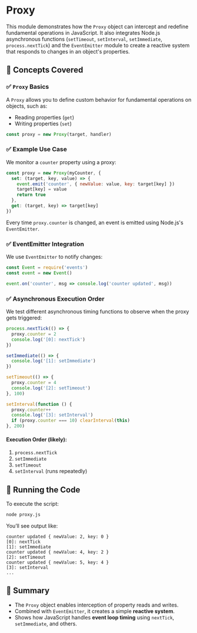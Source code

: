 
# Proxy

This module demonstrates how the `Proxy` object can intercept and redefine fundamental operations in JavaScript. It also integrates Node.js asynchronous functions (`setTimeout`, `setInterval`, `setImmediate`, `process.nextTick`) and the `EventEmitter` module to create a reactive system that responds to changes in an object's properties.

## 📘 Concepts Covered

### ✅ `Proxy` Basics

A `Proxy` allows you to define custom behavior for fundamental operations on objects, such as:

- Reading properties (`get`)
- Writing properties (`set`)

```js
const proxy = new Proxy(target, handler)
```

### ✅ Example Use Case

We monitor a `counter` property using a proxy:

```js
const proxy = new Proxy(myCounter, {
  set: (target, key, value) => {
    event.emit('counter', { newValue: value, key: target[key] })
    target[key] = value
    return true
  },
  get: (target, key) => target[key]
})
```

Every time `proxy.counter` is changed, an event is emitted using Node.js's `EventEmitter`.

### ✅ EventEmitter Integration

We use `EventEmitter` to notify changes:

```js
const Event = require('events')
const event = new Event()

event.on('counter', msg => console.log('counter updated', msg))
```

### ✅ Asynchronous Execution Order

We test different asynchronous timing functions to observe when the proxy gets triggered:

```js
process.nextTick(() => {
  proxy.counter = 2
  console.log('[0]: nextTick')
})

setImmediate(() => {
  console.log('[1]: setImmediate')
})

setTimeout(() => {
  proxy.counter = 4
  console.log('[2]: setTimeout')
}, 100)

setInterval(function () {
  proxy.counter++
  console.log('[3]: setInterval')
  if (proxy.counter === 10) clearInterval(this)
}, 200)
```

#### Execution Order (likely):

1. `process.nextTick`
2. `setImmediate`
3. `setTimeout`
4. `setInterval` (runs repeatedly)

## 🧪 Running the Code

To execute the script:

```bash
node proxy.js
```

You’ll see output like:

```
counter updated { newValue: 2, key: 0 }
[0]: nextTick
[1]: setImmediate
counter updated { newValue: 4, key: 2 }
[2]: setTimeout
counter updated { newValue: 5, key: 4 }
[3]: setInterval
...
```

## 📌 Summary

- The `Proxy` object enables interception of property reads and writes.
- Combined with `EventEmitter`, it creates a simple **reactive system**.
- Shows how JavaScript handles **event loop timing** using `nextTick`, `setImmediate`, and others.
